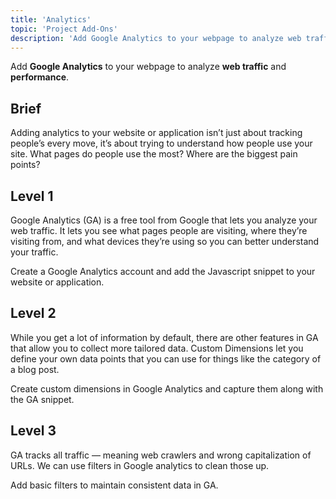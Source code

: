 ```yaml
---
title: 'Analytics'
topic: 'Project Add-Ons'
description: 'Add Google Analytics to your webpage to analyze web traffic and performance.'
---
```

Add <strong className="color-blue">Google Analytics</strong> to your webpage to analyze <strong className="color-purple">web traffic</strong> and <strong className="color-purple">performance</strong>.

## Brief

Adding analytics to your website or application isn’t just about tracking people’s every move, it’s about trying to understand how people use your site. What pages do people use the most? Where are the biggest pain points?

## Level 1

Google Analytics (GA) is a free tool from Google that lets you  analyze your web traffic. It lets you see what pages people are visiting, where they’re visiting from, and what devices they’re using so you can better understand your traffic.

Create a Google Analytics account and add the Javascript snippet to your website or application.

## Level 2

While you get a lot of information by default, there are other features in GA that allow you to collect more tailored data. Custom Dimensions let you define your own data points that you can use for things like the category of a blog post.

Create custom dimensions in Google Analytics and capture them along with the GA snippet.

## Level 3

GA tracks all traffic — meaning web crawlers and wrong capitalization of URLs. We can use filters in Google analytics to clean those up.

Add basic filters to maintain consistent data in GA.


